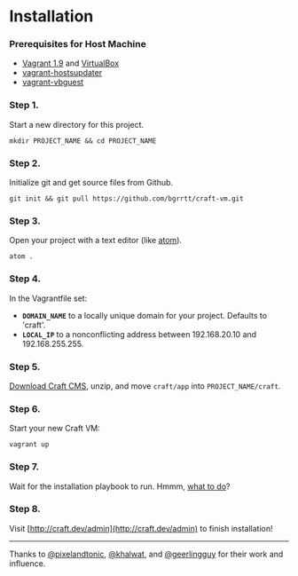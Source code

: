 # Installation

### Prerequisites for Host Machine
- [Vagrant 1.9](https://www.vagrantup.com) and [VirtualBox](https://www.virtualbox.org/wiki/Downloads)
- [vagrant-hostsupdater](https://github.com/cogitatio/vagrant-hostsupdater)
- [vagrant-vbguest](https://github.com/dotless-de/vagrant-vbguest)

### Step 1.
Start a new directory for this project.
```
mkdir PROJECT_NAME && cd PROJECT_NAME
```

### Step 2.
Initialize git and get source files from Github.
```
git init && git pull https://github.com/bgrrtt/craft-vm.git
```

### Step 3. 
Open your project with a text editor (like [atom](https://atom.io/)).
```
atom .
```

### Step 4. 
In the Vagrantfile set:
  - **`DOMAIN_NAME`** to a locally unique domain for your project. Defaults to 'craft'.
  - **`LOCAL_IP`** to a nonconflicting address between 192.168.20.10 and 192.168.255.255.

### Step 5. 
[Download Craft CMS](https://buildwithcraft.com/latest.zip?accept_license=yes), unzip, and move `craft/app` into `PROJECT_NAME/craft`.

### Step 6. 
Start your new Craft VM:
```
vagrant up
```
### Step 7. 
Wait for the installation playbook to run. Hmmm, [what to do](https://github.com/bgrrtt/craft-vm/wiki)?

### Step 8. 
Visit [http://craft.dev/admin](http://craft.dev/admin) to finish installation!

-----------------------------------------------------------------

Thanks to [@pixelandtonic](https://github.com/pixelandtonic), [@khalwat](https://github.com/khalwat), and [@geerlingguy](https://github.com/geerlingguy) for their work and influence.
